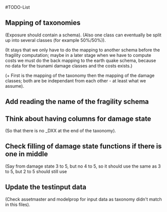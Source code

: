#TODO-List


## Mapping of taxonomies
(Exposure should contain a schema).
(Also one class can eventually be split up into several classes (for
example 50%/50%)).

(It stays that we only have to do the mapping to another schema before
the fragility computation; maybe in a later stage when we have to
compute costs we must do the back mapping to the earth quake schema,
because no data for the tsunami damage classes and the costs exists.)

(+ First is the mapping of the taxonomy then the mapping of the damage
classes; both are be independant from each other - at least what we
assume).
## Add reading the name of the fragility schema
## Think about having columns for damage state
(So that there is no _DXX at the end of the taxonomy).
## Check filling of damage state functions if there is one in middle
(Say from damage state 3 to 5, but no 4 to 5, so it should use the
same as 3 to 5, but 2 to 5 should still use 
## Update the testinput data
(Check assetmaster and modelprop for input data as taxonomy didn't
match in this files).
